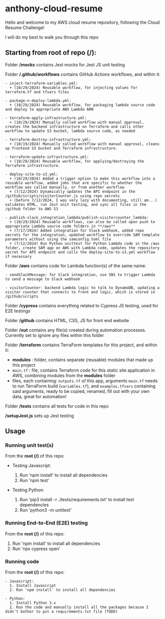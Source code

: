 # anthony-cloud-resume

Hello and welcome to my AWS cloud resume repository, following the Cloud Resume Challenge!

I will do my best to walk you through this repo



## Starting from root of repo (/):

Folder **/__mocks__** contains Jest mocks for Jest JS unit testing

Folder **/.github/workflows** contains GitHub Actions workflows, and within it:

    - inject-terraform-variables.yml:
      + (10/29/2024) Reusable workflow, for injecting values for terraform.tf and tfvars files

    - package-n-deploy-lambda.yml:
      + (10/29/2024) Reusable workflow, for packaging lambda source code and deploy to appropriate AWS Lambda ARN

    - terraform-apply-infrastructure.yml:
      + (10/29/2024) Manually called workflow with manual approval, creates the backend infrastructure on Terraform and calls other workflow to update S3 bucket, lambda source code, as needed

    - terraform-destroy-infrastructure.yml:
      + (10/19/2024) Manually called workflow with manual approval, cleans up frontend S3 bucket and Terraform infrastructure.
    
    - terraform-update-infrastructure.yml:
      + (10/29/2024) Reusable workflow, for applying/destroying the Terraform infrastructure.

    - deploy-site-to-s3.yml:
      + (10/29/2024) Added a trigger option to make this workflow into a reusable workflow, added jobs that are specific to whether the workflow was called manually, or from another workflow
      + (7/12/2024) Dynamically updates the API endpoint in the /github/scripts/visitorCounter.js using repo secrets
      + (before 7/12/2024, I was very lazy with documenting, still am...) validates HTML, run Jest unit testing, and sync all files in the /github folder to AWS S3

    - publish-slack_integration_lambda/publish-visitorcounter_lambda:
      + (10/29/2024) Reusable workflows, can also be called upon push to appropriate Lambda source code folders in **/aws**
      + (7/17/2024) Added integration for Slack webhook, added repo secrets for the integration, updated workflow to override SAM template parameters without using the samconfig.toml file
      + (7/12/2024) Run Python unittest for Python Lambda code in the /aws folder, create SAM app on AWS with Lambda code, updates the repository secret for API endpoint and calls the deploy-site-to-s3.yml workflow if necessary

Folder **/aws** contains code for Lambda function(s) of the same name:

    - sendSlackMessage: for Slack integration, use SNS to trigger Lambda to send a message to Slack webhook

    - visitorCounter: backend Lambda logic to talk to DynamoDB, updating a visitor counter that connects to front end logic, which is stored in /github/scripts 

Folder **/cypress** contains everything related to Cypress JS testing, used for E2E testings

Folder **/github** contains HTML, CSS, JS for front end website

Folder **/out** contains any file(s) created during automation processes. Currently set to ignore any files within this folder

Folder **/terraform** contains TerraForm templates for this project, and within it:
  - **modules** : folder, contains separate (reusable) modules that made up this project
  - `main.tf` : file, contains Terraform code for this static site application in AWS, combining modules from the **modules** folder
  - files, each containing: `outputs.tf` of this app, arguments `main.tf` needs to run TerraForm build (`variables.tf`), and `examples.tfvars` containing said arguments, ready to be copied, renamed, fill out with your own data, great for automation!

Folder **/tests** contains all tests for code in this repo

**/setupJest.js** sets up Jest testing


## Usage

### Running unit test(s)

From the **root (/)** of this repo:

  - Testing Javascript:
    1. Run 'npm install' to install all dependencies
    2. Run 'npm test'

  - Testing Python:
    1. Run 'pip3 install -r ./tests/requirements.txt' to install test dependencies
    2. Run 'python3 -m unittest'

### Running End-to-End (E2E) testing

From the **root (/)** of this repo:

  1. Run 'npm install' to install all dependencies
  2. Run 'npx cypress open'


### Running code

From the **root (/)** of this repo:

    - Javascript:
      1. Install Javascript
      2. Run 'npm install' to install all dependencies

    - Python:
      1. Install Python 3.x
      2. Run the code and manually install all the packages because I didn't bother to put a requirements.txt file (TODO)
